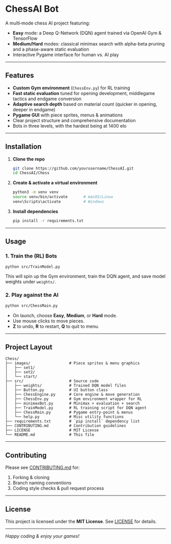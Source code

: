 # ChessAI Bot

A multi‐mode chess AI project featuring:

- **Easy** mode: a Deep Q-Network (DQN) agent trained via OpenAI Gym & TensorFlow  
- **Medium/Hard** modes: classical minimax search with alpha-beta pruning and a phase-aware static evaluation  
- Interactive Pygame interface for human vs. AI play

---

## Features

- **Custom Gym environment** (`ChessEnv.py`) for RL training  
- **Fast static evaluation** tuned for opening development, middlegame tactics and endgame conversion  
- **Adaptive search depth** based on material count (quicker in opening, deeper in endgame)  
- **Pygame GUI** with piece sprites, menus & animations  
- Clear project structure and comprehensive documentation
- Bots in three levels, with the hardest being at 1400 elo

---

## Installation

1. **Clone the repo**  
   ```bash
   git clone https://github.com/yourusername/ChessAI.git
   cd ChessAI/Chess
   ```

2. **Create & activate a virtual environment**
   ```bash
   python3 -m venv venv
   source venv/bin/activate       # macOS/Linux
   venv\Scripts\activate          # Windows
   ```

3. **Install dependencies**

   ```bash
   pip install -r requirements.txt
   ```

---

## Usage

### 1. Train the (RL) Bots

```bash
python src/TrainModel.py
```

This will spin up the Gym environment, train the DQN agent, and save model weights under `weights/`.

### 2. Play against the AI

```bash
python src/ChessMain.py
```

* On launch, choose **Easy**, **Medium**, or **Hard** mode.
* Use mouse clicks to move pieces.
* **Z** to undo, **R** to restart, **Q** to quit to menu.

---

## Project Layout

```
Chess/                      
├── images/                 # Piece sprites & menu graphics  
│   ├── set1/  
│   ├── set2/  
│   └── start/  
├── src/                    # Source code  
│   ├── weights/            # Trained DQN model files
│   ├── Button.py           # UI button class  
│   ├── ChessEngine.py      # Core engine & move generation  
│   ├── ChessEnv.py         # Gym environment wrapper for RL  
│   ├── minimaxBot.py       # Minimax + evaluation + search  
│   ├── TrainModel.py       # RL training script for DQN agent  
│   ├── ChessMain.py        # Pygame entry-point & menus  
│   └── help.py             # Misc utility functions  
├── requirements.txt        # `pip install` dependency list  
├── CONTRIBUTING.md         # Contribution guidelines  
├── LICENSE                 # MIT License  
└── README.md               # This file  
```

---

## Contributing

Please see [CONTRIBUTING.md](CONTRIBUTING.md) for:

1. Forking & cloning
2. Branch naming conventions
3. Coding style checks & pull request process

---

## License

This project is licensed under the **MIT License**. See [LICENSE](LICENSE) for details.

---

*Happy coding & enjoy your games!*


